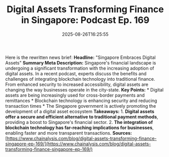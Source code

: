 ﻿---
title: "Digital Assets Transforming Finance in Singapore: Podcast Ep. 169"
date: "2025-08-26T16:25:55"
category: "Markets"
summary: ""
slug: "digital assets transforming finance in singapore podcast ep "
source_urls:
  - "https://www.chainalysis.com/blog/digital-assets-transforming-finance-singapore-ep-169/"
seo:
  title: "Digital Assets Transforming Finance in Singapore: Podcast Ep. 169 | Hash n Hedge"
  description: ""
  keywords: ["news", "markets", "brief"]
---
Here is the rewritten news brief:  **Headline:** "Singapore Embraces Digital Assets"  **Summary Meta Description:** Singapore's financial landscape is undergoing a significant transformation with the increasing adoption of digital assets. In a recent podcast, experts discuss the benefits and challenges of integrating blockchain technology into traditional finance. From enhanced security to increased accessibility, digital assets are changing the way businesses operate in the city-state.  **Key Points:**  * Digital assets are being increasingly used for cross-border payments and remittances * Blockchain technology is enhancing security and reducing transaction times * The Singapore government is actively promoting the development of a digital asset ecosystem  **Takeaways:**  1. **Digital assets offer a secure and efficient alternative to traditional payment methods**, providing a boost to Singapore's financial sector. 2. **The integration of blockchain technology has far-reaching implications for businesses**, enabling faster and more transparent transactions.  **Sources:** [https://www.chainalysis.com/blog/digital-assets-transforming-finance-singapore-ep-169/](https://www.chainalysis.com/blog/digital-assets-transforming-finance-singapore-ep-169/) 
